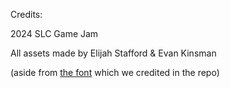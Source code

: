 Credits:

2024 SLC Game Jam

All assets made by Elijah Stafford & Evan Kinsman

(aside from [the font](https://www.1001fonts.com/hercules-font.html) which we credited in the repo)
